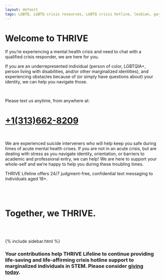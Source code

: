 ```yaml
---
layout: default
tags: LGBTQ, LGBTQ crisis resources, LGBTQ crisis hotline, lesbian, gay, bisexual, transgender, queer, trans, asexual, resources, crisis, hotline, help, suicide, depression, depressed, anxiety, anxious, stress, stressed, self harm, isolation, STEM, science, technology, mathematics, engineering, math, eng, tech, biology, bio, physics, phys, chemistry, chem, biochem, biochemistry, chem eng, chemical engineering, mech eng, mechanical engineering, civil engineering, civ eng, comp sci, computer science, env sci, environmental science, identity, marginalized, underrepresented, disability, disabled, BIPOC, QTBIPOC, Two Spirit, 2 Spirirt, alone
---
```


# Welcome to THRIVE

If you’re experiencing a mental health crisis and need to chat with a qualified
crisis responder, we are here for you.

If you are an underrepresented individual (person of color, LGBTQIA+, person
living with disabilities, and/or other marginalized identities), and
experiencing obstacles because of (or simply have questions about) your
identity, we can help you navigate those.

<br/>

Please text us anytime, from anywhere at:
# <a href="tel:+13136628209">+1(313)662-8209</a>

<br/>

We are experienced suicide interveners who will help keep you safe during times
of acute mental health crises. If you are not in an acute crisis, but are
dealing with stress as you navigate identity, orientation, or barriers to
academic and professional entry, we can help! We are here to support your
whole-self and we’re happy to help you during these troubling times.

THRIVE Lifeline offers 24/7 judgment-free, confidential text messaging to
individuals aged 18+.

<br/>
<br/>

# Together, we THRIVE.

<br/>
<br/>

<!-- The below line will pull up contact info -->
{% include sidebar.html %}

### Your contributions help THRIVE Lifeline to continue providing life-saving and life-affirming crisis hotline support to marginalized individuals in STEM. Please consider <a href="https://www.gofundme.com/f/thrive-lifeline">**giving today**</a>.
